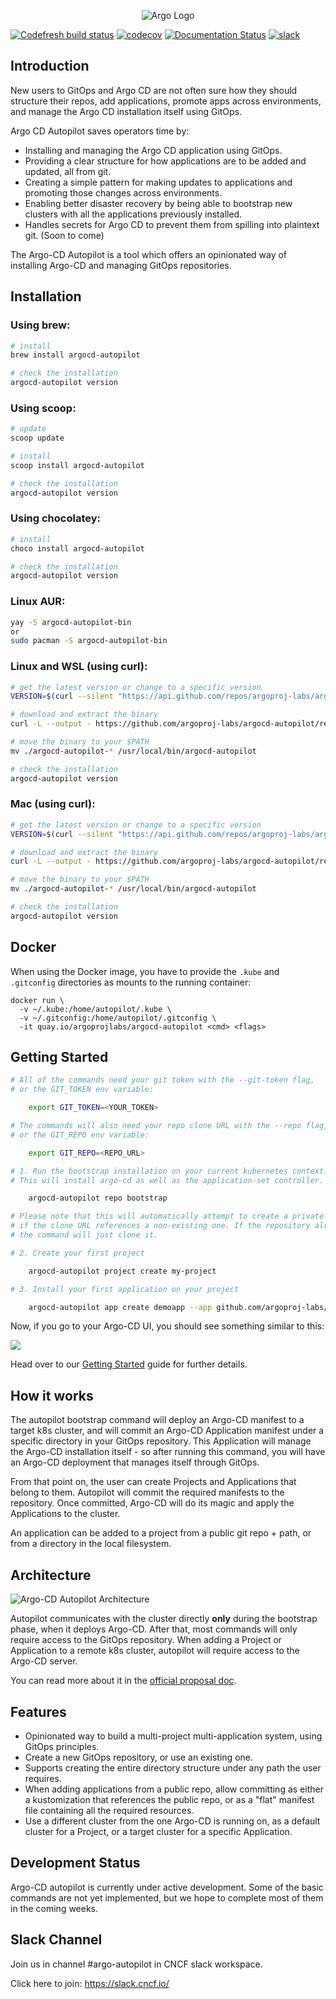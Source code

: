 <p align="center"><img src="./docs/assets/argo_autopilot.png" alt="Argo Logo"></p>

[![Codefresh build status]( https://g.codefresh.io/api/badges/pipeline/codefresh-inc/argocd-autopilot%2Frelease?type=cf-1)]( https://g.codefresh.io/public/accounts/codefresh-inc/pipelines/new/60881f8199c9564ef31aac61) 
[![codecov](https://codecov.io/gh/argoproj-labs/argocd-autopilot/branch/main/graph/badge.svg?token=IDyZNfRUfY)](https://codecov.io/gh/argoproj-labs/argocd-autopilot) 
[![Documentation Status](https://readthedocs.org/projects/argocd-autopilot/badge/?version=latest)](https://argocd-autopilot.readthedocs.io/en/latest/?badge=latest)
[![slack](https://img.shields.io/badge/slack-argoproj-brightgreen.svg?logo=slack)](https://argoproj.github.io/community/join-slack/)

## Introduction

New users to GitOps and Argo CD are not often sure how they should structure their repos, add applications, promote apps across environments, and manage the Argo CD installation itself using GitOps. 

Argo CD Autopilot saves operators time by:

- Installing and managing the Argo CD application using GitOps.
- Providing a clear structure for how applications are to be added and updated, all from git.
- Creating a simple pattern for making updates to applications and promoting those changes across environments.
- Enabling better disaster recovery by being able to bootstrap new clusters with all the applications previously installed.
- Handles secrets for Argo CD to prevent them from spilling into plaintext git. (Soon to come)

The Argo-CD Autopilot is a tool which offers an opinionated way of installing Argo-CD and managing GitOps repositories.

## Installation
### Using brew:
```bash
# install
brew install argocd-autopilot

# check the installation
argocd-autopilot version
```

### Using scoop:
```bash
# update
scoop update

# install
scoop install argocd-autopilot

# check the installation
argocd-autopilot version
```

### Using chocolatey:
```bash
# install
choco install argocd-autopilot

# check the installation
argocd-autopilot version
```

### Linux AUR:
```bash
yay -S argocd-autopilot-bin
or
sudo pacman -S argocd-autopilot-bin
```

### Linux and WSL (using curl):
```bash
# get the latest version or change to a specific version
VERSION=$(curl --silent "https://api.github.com/repos/argoproj-labs/argocd-autopilot/releases/latest" | grep '"tag_name"' | sed -E 's/.*"([^"]+)".*/\1/')

# download and extract the binary
curl -L --output - https://github.com/argoproj-labs/argocd-autopilot/releases/download/$VERSION/argocd-autopilot-linux-amd64.tar.gz | tar zx

# move the binary to your $PATH
mv ./argocd-autopilot-* /usr/local/bin/argocd-autopilot

# check the installation
argocd-autopilot version
```

### Mac (using curl):
```bash
# get the latest version or change to a specific version
VERSION=$(curl --silent "https://api.github.com/repos/argoproj-labs/argocd-autopilot/releases/latest" | grep '"tag_name"' | sed -E 's/.*"([^"]+)".*/\1/')

# download and extract the binary
curl -L --output - https://github.com/argoproj-labs/argocd-autopilot/releases/download/$VERSION/argocd-autopilot-darwin-amd64.tar.gz | tar zx

# move the binary to your $PATH
mv ./argocd-autopilot-* /usr/local/bin/argocd-autopilot

# check the installation
argocd-autopilot version
```

## Docker
When using the Docker image, you have to provide the `.kube` and `.gitconfig` directories as mounts to the running container:
```
docker run \
  -v ~/.kube:/home/autopilot/.kube \
  -v ~/.gitconfig:/home/autopilot/.gitconfig \
  -it quay.io/argoprojlabs/argocd-autopilot <cmd> <flags>
```

## Getting Started
```bash
# All of the commands need your git token with the --git-token flag,
# or the GIT_TOKEN env variable:

    export GIT_TOKEN=<YOUR_TOKEN>

# The commands will also need your repo clone URL with the --repo flag,
# or the GIT_REPO env variable:

    export GIT_REPO=<REPO_URL>

# 1. Run the bootstrap installation on your current kubernetes context.
# This will install argo-cd as well as the application-set controller.

    argocd-autopilot repo bootstrap

# Please note that this will automatically attempt to create a private repository,
# if the clone URL references a non-existing one. If the repository already exists,
# the command will just clone it.

# 2. Create your first project

    argocd-autopilot project create my-project

# 3. Install your first application on your project

    argocd-autopilot app create demoapp --app github.com/argoproj-labs/argocd-autopilot/examples/demo-app/ -p my-project
```

Now, if you go to your Argo-CD UI, you should see something similar to this:

![](./docs/assets/getting_started_apps_1.png)

Head over to our [Getting Started](./docs/Getting-Started.md) guide for further details.

## How it works
The autopilot bootstrap command will deploy an Argo-CD manifest to a target k8s cluster, and will commit an Argo-CD Application manifest under a specific directory in your GitOps repository. This Application will manage the Argo-CD installation itself - so after running this command, you will have an Argo-CD deployment that manages itself through GitOps.

From that point on, the user can create Projects and Applications that belong to them. Autopilot will commit the required manifests to the repository. Once committed, Argo-CD will do its magic and apply the Applications to the cluster.

An application can be added to a project from a public git repo + path, or from a directory in the local filesystem.

## Architecture
![Argo-CD Autopilot Architecture](./docs/assets/architecture.png)

Autopilot communicates with the cluster directly **only** during the bootstrap phase, when it deploys Argo-CD. After that, most commands will only require access to the GitOps repository. When adding a Project or Application to a remote k8s cluster, autopilot will require access to the Argo-CD server.

You can read more about it in the [official proposal doc](https://docs.google.com/document/d/1gxKxaMQzH9nNDWW9mZV5_cS7EO4S-pm1s_u5aMK-PZQ/edit?usp=sharing).

## Features
* Opinionated way to build a multi-project multi-application system, using GitOps principles.
* Create a new GitOps repository, or use an existing one.
* Supports creating the entire directory structure under any path the user requires.
* When adding applications from a public repo, allow committing as either a kustomization that references the public repo, or as a "flat" manifest file containing all the required resources.
* Use a different cluster from the one Argo-CD is running on, as a default cluster for a Project, or a target cluster for a specific Application.

## Development Status
Argo-CD autopilot is currently under active development. Some of the basic commands are not yet implemented, but we hope to complete most of them in the coming weeks.

## Slack Channel
Join us in channel #argo-autopilot in CNCF slack workspace.

Click here to join: https://slack.cncf.io/
